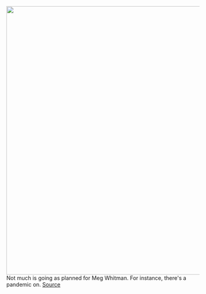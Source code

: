 <img src='https://cdn.vox-cdn.com/thumbor/cbmbwWGCloP2oomW11Xu-jj50x0=/0x0:2040x1360/1200x675/filters:focal(857x517:1183x843)/cdn.vox-cdn.com/uploads/chorus_image/image/66608469/acastro_200403_3960_quibi_0001.0.0.jpg' width='700px' /><br/>
Not much is going as planned for Meg Whitman. For instance, there's a pandemic on.
<a href='https://www.theverge.com/2020/4/6/21208973/quibi-meg-whitman-ceo-app-video-streaming-short-form-app'> Source <a/>